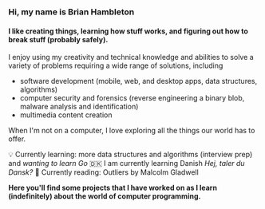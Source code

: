 ### Hi, my name is Brian Hambleton 
#### I like creating things, learning how stuff works, and figuring out how to break stuff (probably safely).

I enjoy using my creativity and technical knowledge and abilities to solve a variety of problems requiring a wide range of solutions, including 
 * software development (mobile, web, and desktop apps, data structures, algorithms)
 * computer security and forensics (reverse engineering a binary blob, malware analysis and identification)
 * multimedia content creation 

When I'm not on a computer, I love exploring all the things our world has to offer.


:bulb: Currently learning: more data structures and algorithms (interview prep) and *wanting to learn Go*
:denmark: I am currently learning Danish *Hej, taler du Dansk?*
:book: Currently reading: Outliers by Malcolm Gladwell 

**Here you'll find some projects that I have worked on as I learn (indefinitely) about the world of computer programming.**

<!--
**bhambleton/bhambleton** is a ✨ _special_ ✨ repository because its `README.md` (this file) appears on your GitHub profile.

Here are some ideas to get you started:

- 🔭 I’m currently working on ...
- 🌱 I’m currently learning ...
- 👯 I’m looking to collaborate on ...
- 🤔 I’m looking for help with ...
- 💬 Ask me about ...
- 📫 How to reach me: ...
- 😄 Pronouns: ...
- ⚡ Fun fact: ...
-->
